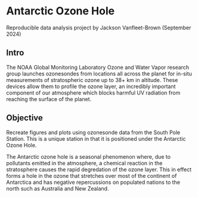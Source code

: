 # Antarctic Ozone Hole

Reproducible data analysis project by Jackson Vanfleet-Brown (September 2024)

## Intro

The NOAA Global Monitoring Laboratory Ozone and Water Vapor research group launches ozonesondes from locations all across the planet for in-situ measurements of stratospheric ozone up to 38+ km in altitude. These devices allow them to profile the ozone layer, an incredibly important component of our atmosphere which blocks harmful UV radiation from reaching the surface of the planet.

## Objective

Recreate figures and plots using ozonesonde data from the South Pole Station. This is a unique station in that it is positioned under the Antarctic Ozone Hole.

The Antarctic ozone hole is a seasonal phenomenon where, due to pollutants emitted in the atmosphere, a chemical reaction in the stratosphere causes the rapid degredation of the ozone layer. This in effect forms a hole in the ozone that stretches over most of the continent of Antarctica and has negative repercussions on populated nations to the north such as Australia and New Zealand.
